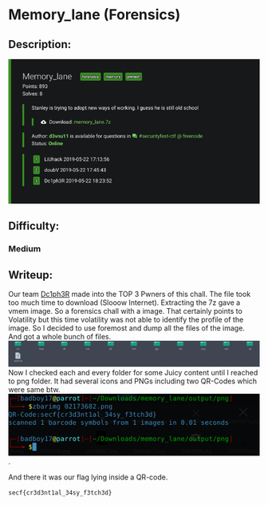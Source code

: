 # Memory_lane (Forensics)

## Description:
![mem](./img/memlane.png)

## Difficulty:
### Medium 

## Writeup:
Our team [Dc1ph3R](https://ctftime.org/team/69272) made into the TOP 3 Pwners of this chall. The file took too much time to download (Slooow Internet). Extracting the 7z gave a vmem image. So a forensics chall with a image. That certainly points to Volatility but this time volatility was not able to identify the profile of the image. So I decided to use foremost and dump all the files of the image. And got a whole bunch of files. 
![mem](img/mem1.png)
Now I checked each and every folder for some Juicy content until I reached to png folder. It had several icons and PNGs including two QR-Codes which were same btw. ![mem2](./img/mem2.png). 

And there it was our flag lying inside a QR-code.
```
secf{cr3d3nt1al_34sy_f3tch3d}
```
